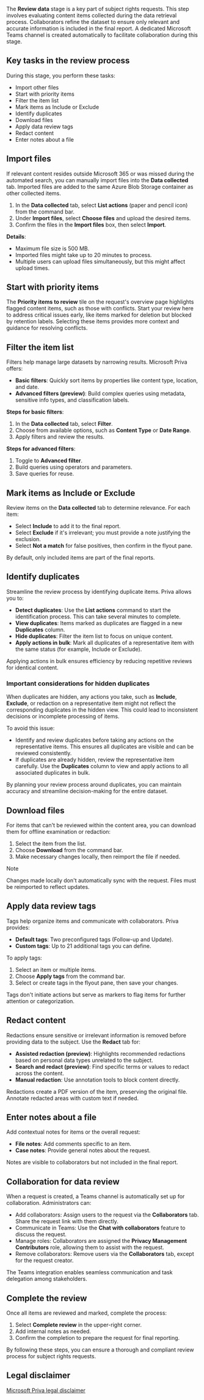 The **Review data** stage is a key part of subject rights requests. This step involves evaluating content items collected during the data retrieval process. Collaborators refine the dataset to ensure only relevant and accurate information is included in the final report. A dedicated Microsoft Teams channel is created automatically to facilitate collaboration during this stage.

## Key tasks in the review process

During this stage, you perform these tasks:

- Import other files
- Start with priority items
- Filter the item list
- Mark items as Include or Exclude
- Identify duplicates
- Download files
- Apply data review tags
- Redact content
- Enter notes about a file

## Import files

If relevant content resides outside Microsoft 365 or was missed during the automated search, you can manually import files into the **Data collected** tab. Imported files are added to the same Azure Blob Storage container as other collected items.

1. In the **Data collected** tab, select **List actions** (paper and pencil icon) from the command bar.
1. Under **Import files**, select **Choose files** and upload the desired items.
1. Confirm the files in the **Import files** box, then select **Import**.

**Details**:

- Maximum file size is 500 MB.
- Imported files might take up to 20 minutes to process.
- Multiple users can upload files simultaneously, but this might affect upload times.

## Start with priority items

The **Priority items to review** tile on the request's overview page highlights flagged content items, such as those with conflicts. Start your review here to address critical issues early, like items marked for deletion but blocked by retention labels. Selecting these items provides more context and guidance for resolving conflicts.

## Filter the item list

Filters help manage large datasets by narrowing results. Microsoft Priva offers:

- **Basic filters**: Quickly sort items by properties like content type, location, and date.
- **Advanced filters (preview)**: Build complex queries using metadata, sensitive info types, and classification labels.

**Steps for basic filters**:

1. In the **Data collected** tab, select **Filter**.
1. Choose from available options, such as **Content Type** or **Date Range**.
1. Apply filters and review the results.

**Steps for advanced filters**:

1. Toggle to **Advanced filter**.
1. Build queries using operators and parameters.
1. Save queries for reuse.

## Mark items as Include or Exclude

Review items on the **Data collected** tab to determine relevance. For each item:

- Select **Include** to add it to the final report.
- Select **Exclude** if it's irrelevant; you must provide a note justifying the exclusion.
- Select **Not a match** for false positives, then confirm in the flyout pane.

By default, only included items are part of the final reports.

## Identify duplicates

Streamline the review process by identifying duplicate items. Priva allows you to:

- **Detect duplicates**: Use the **List actions** command to start the identification process. This can take several minutes to complete.
- **View duplicates**: Items marked as duplicates are flagged in a new **Duplicates** column.
- **Hide duplicates**: Filter the item list to focus on unique content.
- **Apply actions in bulk**: Mark all duplicates of a representative item with the same status (for example, Include or Exclude).

Applying actions in bulk ensures efficiency by reducing repetitive reviews for identical content.

### Important considerations for hidden duplicates

When duplicates are hidden, any actions you take, such as **Include**, **Exclude**, or redaction on a representative item might not reflect the corresponding duplicates in the hidden view. This could lead to inconsistent decisions or incomplete processing of items.

To avoid this issue:

- Identify and review duplicates before taking any actions on the representative items. This ensures all duplicates are visible and can be reviewed consistently.
- If duplicates are already hidden, review the representative item carefully. Use the **Duplicates** column to view and apply actions to all associated duplicates in bulk.

By planning your review process around duplicates, you can maintain accuracy and streamline decision-making for the entire dataset.

## Download files

For items that can't be reviewed within the content area, you can download them for offline examination or redaction:

1. Select the item from the list.
1. Choose **Download** from the command bar.
1. Make necessary changes locally, then reimport the file if needed.

> [!NOTE]
> Changes made locally don't automatically sync with the request. Files must be reimported to reflect updates.

## Apply data review tags

Tags help organize items and communicate with collaborators. Priva provides:

- **Default tags**: Two preconfigured tags (Follow-up and Update).
- **Custom tags**: Up to 21 additional tags you can define.

To apply tags:

1. Select an item or multiple items.
1. Choose **Apply tags** from the command bar.
1. Select or create tags in the flyout pane, then save your changes.

Tags don't initiate actions but serve as markers to flag items for further attention or categorization.

## Redact content

Redactions ensure sensitive or irrelevant information is removed before providing data to the subject. Use the **Redact** tab for:

- **Assisted redaction (preview)**: Highlights recommended redactions based on personal data types unrelated to the subject.
- **Search and redact (preview)**: Find specific terms or values to redact across the content.
- **Manual redaction**: Use annotation tools to block content directly.

Redactions create a PDF version of the item, preserving the original file. Annotate redacted areas with custom text if needed.

## Enter notes about a file

Add contextual notes for items or the overall request:

- **File notes**: Add comments specific to an item.
- **Case notes**: Provide general notes about the request.

Notes are visible to collaborators but not included in the final report.

## Collaboration for data review

When a request is created, a Teams channel is automatically set up for collaboration. Administrators can:

- Add collaborators: Assign users to the request via the **Collaborators** tab. Share the request link with them directly.
- Communicate in Teams: Use the **Chat with collaborators** feature to discuss the request.
- Manage roles: Collaborators are assigned the **Privacy Management Contributors** role, allowing them to assist with the request.
- Remove collaborators: Remove users via the **Collaborators** tab, except for the request creator.

The Teams integration enables seamless communication and task delegation among stakeholders.

## Complete the review

Once all items are reviewed and marked, complete the process:

1. Select **Complete review** in the upper-right corner.
1. Add internal notes as needed.
1. Confirm the completion to prepare the request for final reporting.

By following these steps, you can ensure a thorough and compliant review process for subject rights requests.

## Legal disclaimer

[Microsoft Priva legal disclaimer](/privacy/priva/priva-disclaimer?azure-portal=true)